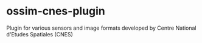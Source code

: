 # ossim-cnes-plugin
Plugin for various sensors and image formats developed by Centre National d'Etudes Spatiales (CNES)
